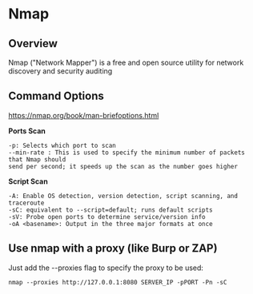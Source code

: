 # Nmap

## Overview

Nmap ("Network Mapper") is a free and open source utility for network discovery and security auditing
## Command Options

https://nmap.org/book/man-briefoptions.html

**Ports Scan**

	-p: Selects which port to scan
	--min-rate : This is used to specify the minimum number of packets that Nmap should
	send per second; it speeds up the scan as the number goes higher

**Script Scan**

	-A: Enable OS detection, version detection, script scanning, and traceroute
	-sC: equivalent to --script=default; runs default scripts
	-sV: Probe open ports to determine service/version info
	-oA <basename>: Output in the three major formats at once


## Use nmap with a proxy (like Burp or ZAP)

Just add the --proxies flag to specify the proxy to be used:

	nmap --proxies http://127.0.0.1:8080 SERVER_IP -pPORT -Pn -sC
